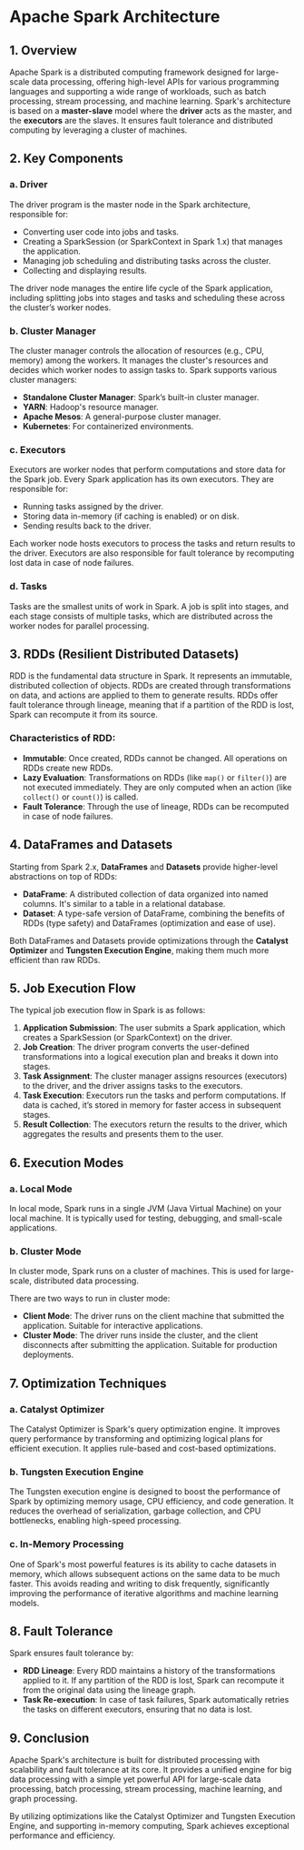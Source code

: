 # Apache Spark Architecture

## 1. **Overview**

Apache Spark is a distributed computing framework designed for large-scale data processing, offering high-level APIs for various programming languages and supporting a wide range of workloads, such as batch processing, stream processing, and machine learning. Spark's architecture is based on a **master-slave** model where the **driver** acts as the master, and the **executors** are the slaves. It ensures fault tolerance and distributed computing by leveraging a cluster of machines.

## 2. **Key Components**

### a. **Driver**
The driver program is the master node in the Spark architecture, responsible for:
- Converting user code into jobs and tasks.
- Creating a SparkSession (or SparkContext in Spark 1.x) that manages the application.
- Managing job scheduling and distributing tasks across the cluster.
- Collecting and displaying results.

The driver node manages the entire life cycle of the Spark application, including splitting jobs into stages and tasks and scheduling these across the cluster’s worker nodes.

### b. **Cluster Manager**
The cluster manager controls the allocation of resources (e.g., CPU, memory) among the workers. It manages the cluster's resources and decides which worker nodes to assign tasks to. Spark supports various cluster managers:
- **Standalone Cluster Manager**: Spark’s built-in cluster manager.
- **YARN**: Hadoop's resource manager.
- **Apache Mesos**: A general-purpose cluster manager.
- **Kubernetes**: For containerized environments.

### c. **Executors**
Executors are worker nodes that perform computations and store data for the Spark job. Every Spark application has its own executors. They are responsible for:
- Running tasks assigned by the driver.
- Storing data in-memory (if caching is enabled) or on disk.
- Sending results back to the driver.

Each worker node hosts executors to process the tasks and return results to the driver. Executors are also responsible for fault tolerance by recomputing lost data in case of node failures.

### d. **Tasks**
Tasks are the smallest units of work in Spark. A job is split into stages, and each stage consists of multiple tasks, which are distributed across the worker nodes for parallel processing.

## 3. **RDDs (Resilient Distributed Datasets)**
RDD is the fundamental data structure in Spark. It represents an immutable, distributed collection of objects. RDDs are created through transformations on data, and actions are applied to them to generate results. RDDs offer fault tolerance through lineage, meaning that if a partition of the RDD is lost, Spark can recompute it from its source.

### Characteristics of RDD:
- **Immutable**: Once created, RDDs cannot be changed. All operations on RDDs create new RDDs.
- **Lazy Evaluation**: Transformations on RDDs (like `map()` or `filter()`) are not executed immediately. They are only computed when an action (like `collect()` or `count()`) is called.
- **Fault Tolerance**: Through the use of lineage, RDDs can be recomputed in case of node failures.

## 4. **DataFrames and Datasets**
Starting from Spark 2.x, **DataFrames** and **Datasets** provide higher-level abstractions on top of RDDs:
- **DataFrame**: A distributed collection of data organized into named columns. It's similar to a table in a relational database.
- **Dataset**: A type-safe version of DataFrame, combining the benefits of RDDs (type safety) and DataFrames (optimization and ease of use).

Both DataFrames and Datasets provide optimizations through the **Catalyst Optimizer** and **Tungsten Execution Engine**, making them much more efficient than raw RDDs.

## 5. **Job Execution Flow**

The typical job execution flow in Spark is as follows:
1. **Application Submission**: The user submits a Spark application, which creates a SparkSession (or SparkContext) on the driver.
2. **Job Creation**: The driver program converts the user-defined transformations into a logical execution plan and breaks it down into stages.
3. **Task Assignment**: The cluster manager assigns resources (executors) to the driver, and the driver assigns tasks to the executors.
4. **Task Execution**: Executors run the tasks and perform computations. If data is cached, it’s stored in memory for faster access in subsequent stages.
5. **Result Collection**: The executors return the results to the driver, which aggregates the results and presents them to the user.

## 6. **Execution Modes**

### a. **Local Mode**
In local mode, Spark runs in a single JVM (Java Virtual Machine) on your local machine. It is typically used for testing, debugging, and small-scale applications.

### b. **Cluster Mode**
In cluster mode, Spark runs on a cluster of machines. This is used for large-scale, distributed data processing.

There are two ways to run in cluster mode:
- **Client Mode**: The driver runs on the client machine that submitted the application. Suitable for interactive applications.
- **Cluster Mode**: The driver runs inside the cluster, and the client disconnects after submitting the application. Suitable for production deployments.

## 7. **Optimization Techniques**

### a. **Catalyst Optimizer**
The Catalyst Optimizer is Spark's query optimization engine. It improves query performance by transforming and optimizing logical plans for efficient execution. It applies rule-based and cost-based optimizations.

### b. **Tungsten Execution Engine**
The Tungsten execution engine is designed to boost the performance of Spark by optimizing memory usage, CPU efficiency, and code generation. It reduces the overhead of serialization, garbage collection, and CPU bottlenecks, enabling high-speed processing.

### c. **In-Memory Processing**
One of Spark's most powerful features is its ability to cache datasets in memory, which allows subsequent actions on the same data to be much faster. This avoids reading and writing to disk frequently, significantly improving the performance of iterative algorithms and machine learning models.

## 8. **Fault Tolerance**

Spark ensures fault tolerance by:
- **RDD Lineage**: Every RDD maintains a history of the transformations applied to it. If any partition of the RDD is lost, Spark can recompute it from the original data using the lineage graph.
- **Task Re-execution**: In case of task failures, Spark automatically retries the tasks on different executors, ensuring that no data is lost.

## 9. **Conclusion**

Apache Spark's architecture is built for distributed processing with scalability and fault tolerance at its core. It provides a unified engine for big data processing with a simple yet powerful API for large-scale data processing, batch processing, stream processing, machine learning, and graph processing.

By utilizing optimizations like the Catalyst Optimizer and Tungsten Execution Engine, and supporting in-memory computing, Spark achieves exceptional performance and efficiency.

